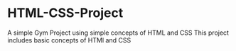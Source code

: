 # HTML-CSS-Project
A simple Gym Project using simple concepts of HTML and CSS
 This project includes basic concepts of HTMl and CSS
